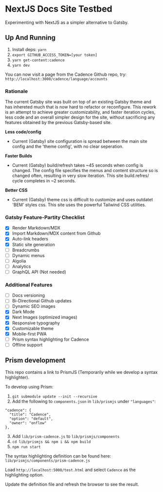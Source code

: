 # NextJS Docs Site Testbed

Experimenting with NextJS as a simpler alternative to Gatsby.

## Up And Running

1) Install deps: `yarn`
2) `export GITHUB_ACCESS_TOKEN=[your token]`
3) `yarn get-content:cadence`
4) `yarn dev`

You can now visit a page from the Cadence Github repo, try: `http://localhost:3000/cadence/language/accounts`

### Rationale
The current Gatsby site was bulit on top of an existing Gatsby theme and has inhereted much that is now hard to refactor or reconfigure. This rework is an attempt to achieve greater customizability, and faster iteration cycles, less code and an overall simpler design for the site, without sacrificing any features obtained by the previous Gatsby-based site. 

**Less code/config**
- Current (Gatsby) site configuration is spread between the main site config and the 'theme config', with no clear seperation. 

**Faster Builds**
- Current (Gatsby) build/refresh takes ~45 seconds when config is changed. The config file specifies the menus and content structure so is changed often, resulting in very slow iteration. This site build.refres/ cycle completes in ~2 seconds.

**Better CSS**
- Current (Gatsby) theme css is difficult to customize and uses outdatet 'BEM' styles css. This site uses the powerful Tailwind CSS utilities.


### Gatsby Feature-Partity Checklist
- [x] Render Markdown/MDX
- [x] Import Markdown/MDX content from Github
- [x] Auto-link headers
- [x] Static site generation
- [ ] Breadcrumbs
- [ ] Dynamic menus
- [ ] Algolia
- [ ] Analytics
- [ ] GraphQL API (Not needed)

### Additional Features
- [ ] Docs versioning
- [ ] Bi-Directional Github updates
- [ ] Dynamic SEO images
- [x] Dark Mode
- [x] Next Images (optimized images)
- [x] Responsive typography
- [x] Customizable theme
- [x] Mobile-first PWA 
- [ ] Prism syntax highlighting for Cadence
- [ ] Offline support

## Prism development
This repo contains a link to PrismJS (Temporarily while we develop a syntax highlighter).

To develop using Prism: 
1) `git submodule update --init --recursive`
2) Add the following to `components.json` in `lib/prismjs` under `"languages"`: 
```
"cadence": {
  "title": "Cadence",
  "option": "default",
  "owner": "onflow"
},
```
3) Add `lib/prism-cadence.js` to `lib/prismjs/components`
4) `cd lib/prismjs && npm i && npm build`
5) `npm run start`

The syntax highlighting definition can be found here: `lib/prismjs/components/prism-cadence.js`

Load `http://localhost:5000/test.html` and select `Cadence` as the highlighting option. 

Update the definition file and refresh the browser to see the result.
